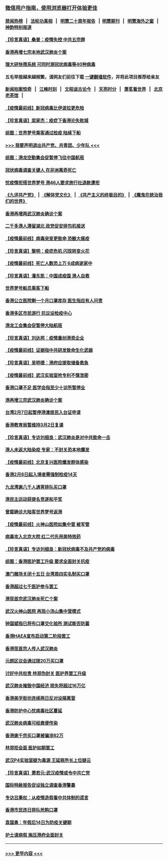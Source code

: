 ### [微信用户指南，使用浏览器打开体验更佳](https://github.com/gfw-breaker/banned-news1/blob/master/indexes/wechat-guide.md?t=0)
#### [禁闻热榜](热点新闻.md?t=0)  &nbsp;&nbsp;|&nbsp;&nbsp; [法轮功真相](https://github.com/gfw-breaker/truth/blob/master/README.md?t=0) &nbsp;&nbsp;|&nbsp;&nbsp; [明慧二十周年报告](https://github.com/gfw-breaker/mh-reports/blob/master/README.md?t=0) &nbsp;&nbsp;|&nbsp;&nbsp;[明慧期刊](https://github.com/gfw-breaker/mh-qikan) &nbsp;&nbsp;|&nbsp;&nbsp; [明慧海外之窗](https://github.com/gfw-breaker/mh-news/blob/master/README.md?t=0) &nbsp;&nbsp;|&nbsp;&nbsp; [神韵特别报道](https://github.com/gfw-breaker/mh-news/blob/master/shenyun.md?t=0)
#### [【珍言真语】桑普：疫情失控 中共五宗罪](../pages/nsc415/n11864157.md?t=02130544) 
#### [香港再增七宗本地武汉肺炎个案](../pages/nsc415/n11862405.md?t=02130544) 
#### [理大研快筛系统 可同时测冠状病毒等40种病毒](../pages/nsc415/n11862376.md?t=02130544) 
#### 五毛举报越来越频繁，请网友们前往下载 [一键翻墙软件](https://github.com/gfw-breaker/ssr-accounts)，并将此项目推荐给亲友
#### [新闻拍案惊奇](https://github.com/gfw-breaker/banned-news1/blob/master/pages/link4.md) &nbsp;&nbsp;|&nbsp;&nbsp; [江峰时刻](https://github.com/gfw-breaker/banned-news1/blob/master/pages/link4.md) &nbsp;&nbsp;|&nbsp;&nbsp; [文昭谈古论今](https://github.com/gfw-breaker/banned-news1/blob/master/pages/link4.md) &nbsp;&nbsp;|&nbsp;&nbsp; [天亮时分](https://github.com/gfw-breaker/banned-news1/blob/master/pages/link4.md) &nbsp;&nbsp;|&nbsp;&nbsp; [萧茗看世界](https://github.com/gfw-breaker/banned-news1/blob/master/pages/link4.md) &nbsp;&nbsp;|&nbsp;&nbsp; [北京老茶馆](https://github.com/gfw-breaker/banned-news1/blob/master/pages/link4.md) &nbsp;&nbsp;|&nbsp;&nbsp; 
#### [【疫情最前线】新冠病毒比伊波拉更危险](../pages/nsc415/n11862199.md?t=02130544) 
#### [【珍言真语】梁家杰：疫症下香港沦失败城](../pages/nsc415/n11861588.md?t=02130544) 
#### [组图：世界梦号乘客通过检疫 陆续下船](../pages/nsc415/n11858302.md?t=02130544) 
#### [>>> 我要声明退出共产党、共青团、少年队 <<<](https://github.com/begood0513/goodnews/blob/master/quit/letter.md) 
#### [组图：港龙空勤集会促暂停飞往中国航班](../pages/nsc415/n11858190.md?t=02130544) 
#### [冠状病毒调查关键人 在非洲离奇死亡](../pages/nsc415/n11859798.md?t=02130544) 
#### [忧疫情拒搭世界梦号 港46人要求旅行社退款遭拒](../pages/nsc415/n11859849.md?t=02130544) 
#### [《九评共产党》](https://github.com/begood0513/9ping.md/blob/master/README.md) &nbsp;|&nbsp; [《解体党文化》](../../../../jtdwh.md/blob/master/README.md)  &nbsp;|&nbsp; [《共产主义的终极目的》](../../../../gczydzjmd.md/blob/master/README.md) &nbsp;|&nbsp; [《魔鬼在统治我们的世界》](../../../../mgztzwmdsj.md/blob/master/README.md) 
#### [香港再增两武汉肺炎确诊个案](../pages/nsc415/n11859833.md?t=02130544) 
#### [二千多港人滞留湖北 政党促安排包机接送](../pages/nsc415/n11859831.md?t=02130544) 
#### [【疫情最前线】病毒突变更致命 恐酿大瘟疫](../pages/nsc415/n11859604.md?t=02130544) 
#### [【珍言真语】黎明：疫症危机 闪现转变火花](../pages/nsc415/n11859199.md?t=02130544) 
#### [【疫情最前线】死亡人数恐上万 6成病逝家中](../pages/nsc415/n11856687.md?t=02130544) 
#### [【珍言真语】潘东凯：中国成疫国 港人自救](../pages/nsc415/n11856962.md?t=02130544) 
#### [世界梦号船员乘客下船](../pages/nsc415/n11856883.md?t=02130544) 
#### [香港公立医院剩一个月口罩库存 医生指应有人问责](../pages/nsc415/n11856875.md?t=02130544) 
#### [香港多区市民游行 抗议设检疫中心](../pages/nsc415/n11856866.md?t=02130544) 
#### [港龙工会集会促暂停大陆航班](../pages/nsc415/n11856840.md?t=02130544) 
#### [【珍言真语】刘达邦：疫情重创港资企业](../pages/nsc415/n11854274.md?t=02130544) 
#### [【疫情最前线】证据指中共研发致命生化武器](../pages/nsc415/n11853087.md?t=02130544) 
#### [【珍言真语】吴明德：港府应提取储备救急](../pages/nsc415/n11852734.md?t=02130544) 
#### [【疫情最前线】武汉实验室抢专利不慎泄密](../pages/nsc415/n11850310.md?t=02130544) 
#### [香港口罩不足 医学会指至少十诊所暂停业](../pages/nsc415/n11850301.md?t=02130544) 
#### [港再增三宗武汉肺炎确诊个案](../pages/nsc415/n11850328.md?t=02130544) 
#### [台湾2月7日起暂停港澳居民入台证申请](../pages/nsc415/n11850304.md?t=02130544) 
#### [香港教育局暂维持3月2日复课](../pages/nsc415/n11850260.md?t=02130544) 
#### [【珍言真语】专访刘细良：武汉肺炎是对中共致命一击](../pages/nsc415/n11849934.md?t=02130544) 
#### [港人未返大陆染疫 专家：不封关恐本地爆发](../pages/nsc415/n11848021.md?t=02130544) 
#### [【疫情最前线】北京复兴医院爆发群体感染](../pages/nsc415/n11847626.md?t=02130544) 
#### [香港2月8日起入境者需强制检疫14天](../pages/nsc415/n11847658.md?t=02130544) 
#### [九龙湾逾八千人通宵排队买口罩](../pages/nsc415/n11847647.md?t=02130544) 
#### [港民主运动获提名竞逐和平奖](../pages/nsc415/n11847633.md?t=02130544) 
#### [曾载确诊大陆客世界梦号返港](../pages/nsc415/n11847608.md?t=02130544) 
#### [【疫情最前线】火神山医院如集中营 被军管](../pages/nsc415/n11847524.md?t=02130544) 
#### [病毒攻入北京大院 红二代先用美特效药](../pages/nsc415/n11847427.md?t=02130544) 
#### [【珍言真语】专访刘细良：新冠状病毒不及共产党的病毒](../pages/nsc415/n11847164.md?t=02130544) 
#### [组图：香港医护罢工升级 要求全面封关抗疫](../pages/nsc415/n11844107.md?t=02130544) 
#### [澳门赌场关闭十五日 台湾周四实名制买口罩](../pages/nsc415/n11845083.md?t=02130544) 
#### [香港超过七千医护参与罢工](../pages/nsc415/n11845051.md?t=02130544) 
#### [港现首宗武汉肺炎死亡个案](../pages/nsc415/n11844998.md?t=02130544) 
#### [武汉火神山医院 再现小汤山集中营模式](../pages/nsc415/n11844763.md?t=02130544) 
#### [钟国斌指已将布口罩交化验所 测试能否防菌](../pages/nsc415/n11842783.md?t=02130544) 
#### [香港HAEA宣布启动第二阶段罢工](../pages/nsc415/n11842723.md?t=02130544) 
#### [香港现首宗人传人武汉肺炎](../pages/nsc415/n11842766.md?t=02130544) 
#### [元朗区议会通过拨20万买口罩](../pages/nsc415/n11842754.md?t=02130544) 
#### [讨好中共权贵 林郑伪封关 医护界罢工升级](../pages/nsc415/n11842359.md?t=02130544) 
#### [武汉肺炎摧毁中国经济 损失将超过16万亿](../pages/nsc415/n11839723.md?t=02130544) 
#### [香港美孚街坊连续两日反对设隔离营](../pages/nsc415/n11839962.md?t=02130544) 
#### [香港防护中心忧病毒社区蔓延](../pages/nsc415/n11839933.md?t=02130544) 
#### [武汉肺炎病毒可经粪便传染](../pages/nsc415/n11839939.md?t=02130544) 
#### [香港逾千宗买口罩被骗涉82万](../pages/nsc415/n11839914.md?t=02130544) 
#### [林郑拒会面 医护如期罢工](../pages/nsc415/n11839892.md?t=02130544) 
#### [武汉P4实验室疑为毒源 王延轶所长上位疑云](../pages/nsc415/n11835543.md?t=02130544) 
#### [【珍言真语】萧若元:武汉疫情或令中共亡党](../pages/nsc415/n11829394.md?t=02130544) 
#### [国际特赦报告促设独立调查香港警暴](../pages/nsc415/n11833845.md?t=02130544) 
#### [专访吕秉权：从疫情造假看中共体制的谎言](../pages/nsc415/n11833813.md?t=02130544) 
#### [香港市民连日排队抢购口罩](../pages/nsc415/n11833794.md?t=02130544) 
#### [袁国勇：年假后14日为防疫关键期](../pages/nsc415/n11831088.md?t=02130544) 
#### [护士请病假 施压港府全面封关](../pages/nsc415/n11831030.md?t=02130544) 

----
#### [ >>> 更早内容 <<< ](../indexes/nsc415-earlier.md)
